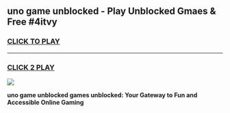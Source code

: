 
## uno game unblocked - Play Unblocked Gmaes & Free #4itvy
<h3>
<a href="https://news.freeplayer.one?title=uno_game_unblocked&ref=03M">CLICK TO PLAY</a></h3>
<hr>

<h3>
<a href="https://news.freeplayer.one?title=uno_game_unblocked&ref=03M">CLICK 2 PLAY</a>
  
</h3>

<a href="https://news.freeplayer.one?title=uno_game_unblocked&ref=03M"><img src="https://clearcache.store/games.png"></a>


**uno game unblocked games unblocked: Your Gateway to Fun and Accessible Online Gaming**
